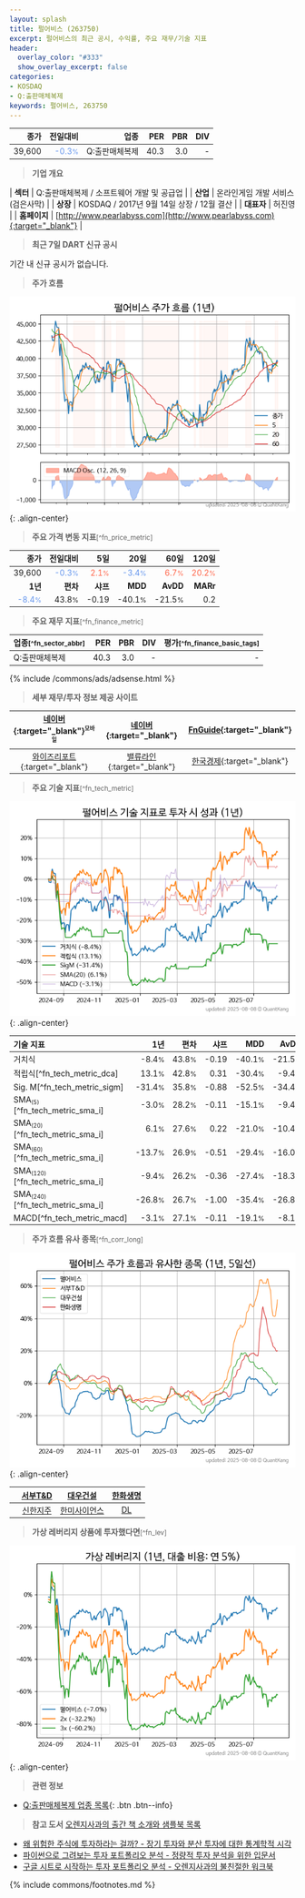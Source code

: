 ```yaml
---
layout: splash
title: 펄어비스 (263750)
excerpt: 펄어비스의 최근 공시, 수익률, 주요 재무/기술 지표
header:
  overlay_color: "#333"
  show_overlay_excerpt: false
categories:
- KOSDAQ
- Q:출판매체복제
keywords: 펄어비스, 263750
---
```


| **종가** | **전일대비** | **업종** | **PER** | **PBR** | **DIV** |
| -------: | -----------: | -------: | ------: | ------: | ------: |
| 39,600 | <span style="color: cornflowerblue">-0.3<small>%</small></span> | Q:출판매체복제 | 40.3 | 3.0 | - |

<!-- more -->


> **기업 개요**<a id="company"></a>

| <span style="white-space:nowrap;">**섹터**</span> | Q:출판매체복제 / 소프트웨어 개발 및 공급업 |
| <span style="white-space:nowrap;">**산업**</span> | 온라인게임 개발 서비스(검은사막) |
| <span style="white-space:nowrap;">**상장**</span> | KOSDAQ / 2017년 9월 14일 상장 / 12월 결산 |
| <span style="white-space:nowrap;">**대표자**</span> | 허진영 |
| <span style="white-space:nowrap;">**홈페이지**</span> | [http://www.pearlabyss.com](http://www.pearlabyss.com){:target="_blank"} |


> **최근 7일 DART 신규 공시**<a id="dart"></a>

기간 내 신규 공시가 없습니다.


> **주가 흐름**<a id="price"></a>

![263750](/stock/images/263750.png){: .align-center}


> **주요 가격 변동 지표**<small>[^fn_price_metric]</small>

| **종가** | **전일대비** | **5일** | **20일** | **60일** | **120일** |
| -------: | -----------: | ------: | -------: | -------: | --------: |
| 39,600 | <span style="color: cornflowerblue">-0.3<small>%</small></span> | <span style="color: tomato">2.1<small>%</small></span> | <span style="color: cornflowerblue">-3.4<small>%</small></span> | <span style="color: tomato">6.7<small>%</small></span> | <span style="color: tomato">20.2<small>%</small></span> |
| **1년** | **편차** | **샤프** | **MDD** | **AvDD** | **MARr** |
| <span style="color: cornflowerblue">-8.4<small>%</small></span> | 43.8<small>%</small> | -0.19 | -40.1<small>%</small> | -21.5<small>%</small> | 0.2 |


> **주요 재무 지표**<small>[^fn_finance_metric]</small>

| **업종**<small>[^fn_sector_abbr]</small> | **PER** | **PBR** | **DIV** | **평가**<small>[^fn_finance_basic_tags]</small> |
| :--------------------------------------- | ------: | ------: | ------: | ----------------------------------------------: |
| Q:출판매체복제 | 40.3 | 3.0 | - | - |



{% include /commons/ads/adsense.html %}

> **세부 재무/투자 정보 제공 사이트**

| [네이버](https://m.stock.naver.com/domestic/stock/263750/finance/summary){:target="_blank"}<sup><small>모바일</small></sup> | [네이버](https://finance.naver.com/item/coinfo.naver?code=263750){:target="_blank"} | [FnGuide](https://comp.fnguide.com/SVO2/ASP/SVD_Invest.asp?gicode=A263750&MenuYn=Y){:target="_blank"} |
| :---: | :---: | :---: |
| [와이즈리포트](https://comp.wisereport.co.kr/company/c1040001.aspx?cmp_cd=263750){:target="_blank"} | [밸류라인](https://www.valueline.co.kr/finance/summary/263750){:target="_blank"} | [한국경제](https://markets.hankyung.com/stock/263750/financial-summary){:target="_blank"} |


> **주요 기술 지표**<small>[^fn_tech_metric]</small>


![263750](/stock/images/263750_tech.png){: .align-center}

| **기술 지표** | **1년** | **편차** | **샤프** | **MDD** | **AvDD** |
| :------------ | ------: | -----------: | -------: | ------: | -------: |
| 거치식 | -8.4<small>%</small> | 43.8<small>%</small> | -0.19 | -40.1<small>%</small> | -21.5<small>%</small> |
| 적립식[^fn_tech_metric_dca] | 13.1<small>%</small> | 42.8<small>%</small> | 0.31 | -30.4<small>%</small> | -9.4<small>%</small> |
| Sig. M[^fn_tech_metric_sigm] | -31.4<small>%</small> | 35.8<small>%</small> | -0.88 | -52.5<small>%</small> | -34.4<small>%</small> |
| SMA<small><sub>(5)</sub></small>[^fn_tech_metric_sma_i] | -3.0<small>%</small> | 28.2<small>%</small> | -0.11 | -15.1<small>%</small> | -9.4<small>%</small> |
| SMA<small><sub>(20)</sub></small>[^fn_tech_metric_sma_i] | 6.1<small>%</small> | 27.6<small>%</small> | 0.22 | -21.0<small>%</small> | -10.4<small>%</small> |
| SMA<small><sub>(60)</sub></small>[^fn_tech_metric_sma_i] | -13.7<small>%</small> | 26.9<small>%</small> | -0.51 | -29.4<small>%</small> | -16.0<small>%</small> |
| SMA<small><sub>(120)</sub></small>[^fn_tech_metric_sma_i] | -9.4<small>%</small> | 26.2<small>%</small> | -0.36 | -27.4<small>%</small> | -18.3<small>%</small> |
| SMA<small><sub>(240)</sub></small>[^fn_tech_metric_sma_i] | -26.8<small>%</small> | 26.7<small>%</small> | -1.00 | -35.4<small>%</small> | -26.8<small>%</small> |
| MACD[^fn_tech_metric_macd] | -3.1<small>%</small> | 27.1<small>%</small> | -0.11 | -19.1<small>%</small> | -8.1<small>%</small> |


> **주가 흐름 유사 종목**<a id="corr"></a><small>[^fn_corr_long]</small>

![263750](/stock/images/263750_corr.png){: .align-center}

|       | [서부T&D](/006730/) | [대우건설](/047040/) | [한화생명](/088350/) |
| :---: | :------------------------------------: | :------------------------------------: | :------------------------------------: |
|       | [신한지주](/055550/) | [한미사이언스](/008930/) | [DL](/000210/) |


> **가상 레버리지 상품에 투자했다면**<a id="2x"></a><small>[^fn_lev]</small>

![263750](/stock/images/263750_2x.png){: .align-center}


> **관련 정보**

- [Q:출판매체복제 업종 목록](/stats/sector/kosdaq_업종_출판매체복제_종목/){: .btn .btn--info}

> **참고 도서** [오렌지사과의 출간 책 소개와 샘플북 목록](https://kongdori.tistory.com/691)

- [왜 위험한 주식에 투자하라는 걸까? - 장기 투자와 분산 투자에 대한 통계학적 시각](https://kongdori.tistory.com/421)
- [파이썬으로 그려보는 투자 포트폴리오 분석  - 정량적 투자 분석을 위한 입문서](https://kongdori.tistory.com/643)
- [구글 시트로 시작하는 투자 포트폴리오 분석 - 오렌지사과의 불친절한 워크북](https://kongdori.tistory.com/449)


{% include commons/footnotes.md %}